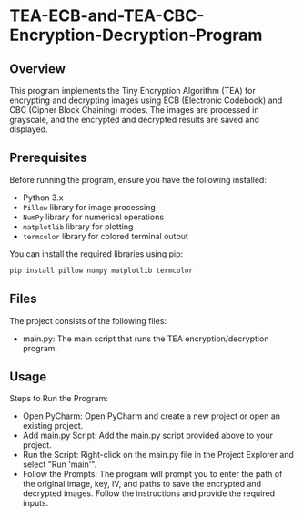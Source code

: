 # TEA-ECB-and-TEA-CBC-Encryption-Decryption-Program

## Overview

This program implements the Tiny Encryption Algorithm (TEA) for encrypting and decrypting images using ECB (Electronic Codebook) and CBC (Cipher Block Chaining) modes. The images are processed in grayscale, and the encrypted and decrypted results are saved and displayed.

## Prerequisites

Before running the program, ensure you have the following installed:
- Python 3.x
- `Pillow` library for image processing
- `NumPy` library for numerical operations
- `matplotlib` library for plotting
- `termcolor` library for colored terminal output

You can install the required libraries using pip:

```sh
pip install pillow numpy matplotlib termcolor
```


## Files

The project consists of the following files:
- main.py: The main script that runs the TEA encryption/decryption program.

## Usage

Steps to Run the Program:
- Open PyCharm: Open PyCharm and create a new project or open an existing project.
- Add main.py Script: Add the main.py script provided above to your project.
- Run the Script: Right-click on the main.py file in the Project Explorer and select "Run 'main'".
- Follow the Prompts: The program will prompt you to enter the path of the original image, key, IV, and paths to save the encrypted and decrypted images. Follow the instructions and provide the required inputs.


